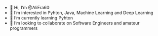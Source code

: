 - 👋 Hi, I’m @AliEra60
- 👀 I’m interested in Pyhton, Java, Machine Learning and Deep Learning
- 🌱 I’m currently learning Pyhton 
- 💞️ I’m looking to collaborate on Software Engineers and amateur programmers


<!---
AliEra60/AliEra60 is a ✨ special ✨ repository because its `README.md` (this file) appears on your GitHub profile.
You can click the Preview link to take a look at your changes.
--->
